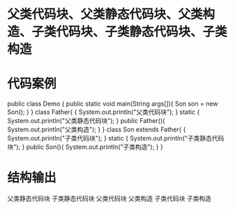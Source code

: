 # 父类代码块、父类静态代码块、父类构造、子类代码块、子类静态代码块、子类构造

# 代码案例
public class Demo {
    public static void main(String args[]){
        Son son = new Son();
    }
}
class Father{
    {
        System.out.println("父类代码块");
    }
    static {
        System.out.println("父类静态代码块");
    }
    public Father(){
        System.out.println("父类构造");
    }
}
class Son extends Father{
    {
        System.out.println("子类代码块");
    }
    static {
        System.out.println("子类静态代码块");
    }
    public Son(){
        System.out.println("子类构造");
    }
}

# 结构输出
父类静态代码块
子类静态代码块
父类代码块
父类构造
子类代码块
子类构造